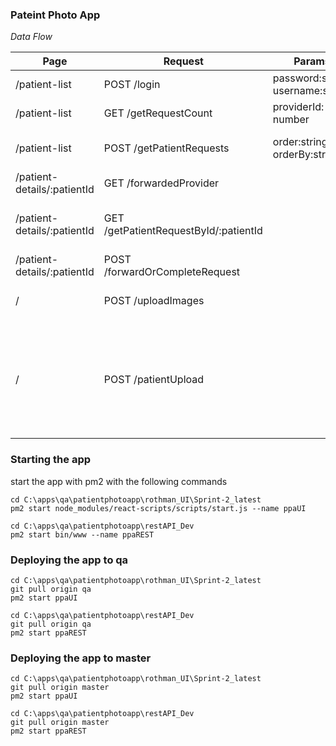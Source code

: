 ### Pateint Photo App
*Data Flow*

| Page | Request | Params | Table | Action | Description
| - | - | - | - | - | - |
| /patient-list | POST /login | password:string, username:string | 
| /patient-list | GET /getRequestCount | providerId: number | patientRequest, forwardedRequest
| /patient-list | POST /getPatientRequests | order:string, orderBy:string | patientRequest, patient, forwardedRequest
| /patient-details/:patientId | GET /forwardedProvider |||| returns ldap users
| /patient-details/:patientId | GET /getPatientRequestById/:patientId || patientRequest, patient, patientRequestAssets, comment |
| /patient-details/:patientId | POST /forwardOrCompleteRequest || patientRequest | onSubmit Comment
| / | POST /uploadImages ||| on upload image | adds image to /public/images
| / | POST /patientUpload ||| on submit form | moves image from /public/images to public/#/images. Where # is the next increment in count of moved images

### Starting the app
start the app with pm2 with the following commands
```
cd C:\apps\qa\patientphotoapp\rothman_UI\Sprint-2_latest
pm2 start node_modules/react-scripts/scripts/start.js --name ppaUI

cd C:\apps\qa\patientphotoapp\restAPI_Dev
pm2 start bin/www --name ppaREST
```
### Deploying the app to qa
```
cd C:\apps\qa\patientphotoapp\rothman_UI\Sprint-2_latest
git pull origin qa
pm2 start ppaUI

cd C:\apps\qa\patientphotoapp\restAPI_Dev
git pull origin qa
pm2 start ppaREST
```
### Deploying the app to master
```
cd C:\apps\qa\patientphotoapp\rothman_UI\Sprint-2_latest
git pull origin master
pm2 start ppaUI

cd C:\apps\qa\patientphotoapp\restAPI_Dev
git pull origin master
pm2 start ppaREST
```
